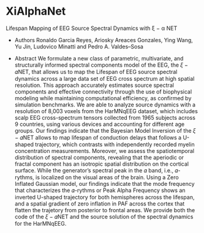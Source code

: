 # XiAlphaNet
Lifespan Mapping of EEG Source Spectral Dynamics with ξ − α NET

- Authors
Ronaldo Garcia Reyes, Ariosky Areaces Gonzales, Ying Wang, Yu Jin, Ludovico Minatti and Pedro A. Valdes–Sosa

- Abstract
We formulate a new class of parametric, multivariate, and structurally informed spectral components
model of the EEG, the 𝜉 − 𝛼NET, that allows us to map the Lifespan of EEG source spectral
dynamics across a large data set of EEG cross spectrum at high spatial resolution. This approach
accurately estimates source spectral components and effective connectivity through the use of
biophysical modeling while maintaining computational efficiency, as confirmed by simulation
benchmarks. We are able to analyze source dynamics with a resolution of 8,003 voxels from the
HarMNqEEG dataset, which includes scalp EEG cross-spectrum tensors collected from 1965
subjects across 9 countries, using various devices and accounting for different age groups. Our
findings indicate that the Bayesian Model Inversion of the 𝜉 − 𝛼NET allows to map lifespan of
conduction delays that follows a U-shaped trajectory, which contrasts with independently recorded
myelin concentration measurements. Moreover, we assess the spatiotemporal distribution of spectral
components, revealing that the aperiodic or fractal component has an isotropic spatial distribution on
the cortical surface. While the generator’s spectral peak in the 𝛼 band, i.e., 𝛼-rythms, is localized on
the visual areas of the brain. Using a Zero Inflated Gaussian model, our findings indicate that the
mode frequency that characterizes the 𝛼-rythms or Peak Alpha Frequency shows an inverted
U-shaped trajectory for both hemispheres across the lifespan, and a spatial gradient of zero inflation
in PAF across the cortex that flatten the trajetory from posterior to frontal areas. We provide both the
code of the 𝜉 − 𝛼NET and the source solution of the spectral dynamics for the HarMNqEEG.